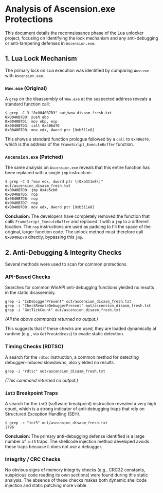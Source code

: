 # Analysis of Ascension.exe Protections

This document details the reconnaissance phase of the Lua unlocker project, focusing on identifying the lock mechanism and any anti-debugging or anti-tampering defenses in `Ascension.exe`.

## 1. Lua Lock Mechanism

The primary lock on Lua execution was identified by comparing `Wow.exe` with `Ascension.exe`.

### `Wow.exe` (Original)

A `grep` on the disassembly of `Wow.exe` at the suspected address reveals a standard function call:

```
$ grep -C 3 "0x0040B7D3" out/wow_disasm_fresh.txt
0x0040B7D0: push ebp
0x0040B7D1: mov ebp, esp
0x0040B7D3: call 0x406d70
0x0040B7D8: mov edx, dword ptr [0xb311e8]
```

This shows a standard function prologue followed by a `call` to `0x406d70`, which is the address of the `FrameScript_ExecuteBuffer` function.

### `Ascension.exe` (Patched)

The same analysis on `Ascension.exe` reveals that this entire function has been replaced with a single `jmp` instruction:

```
$ grep -C 3 "mov edx, dword ptr \[0xb311e8\]" out/ascension_disasm_fresh.txt
0x0040B7D0: jmp 0x4e5cb0
0x0040B7D5: nop 
0x0040B7D6: nop 
0x0040B7D7: nop 
0x0040B7D8: mov edx, dword ptr [0xb311e8]
```

**Conclusion:** The developers have completely removed the function that calls `FrameScript_ExecuteBuffer` and replaced it with a `jmp` to a different location. The `nop` instructions are used as padding to fill the space of the original, larger function code. The unlock method must therefore call `0x00406D70` directly, bypassing this `jmp`.

## 2. Anti-Debugging & Integrity Checks

Several methods were used to scan for common protections.

### API-Based Checks

Searches for common WinAPI anti-debugging functions yielded no results in the static disassembly.

```
grep -i "IsDebuggerPresent" out/ascension_disasm_fresh.txt
grep -i "CheckRemoteDebuggerPresent" out/ascension_disasm_fresh.txt
grep -i "GetTickCount" out/ascension_disasm_fresh.txt
```
*(All the above commands returned no output.)*

This suggests that if these checks are used, they are loaded dynamically at runtime (e.g., via `GetProcAddress`) to evade static detection.

### Timing Checks (RDTSC)

A search for the `rdtsc` instruction, a common method for detecting debugger-induced slowdowns, also yielded no results.

```
grep -i "rdtsc" out/ascension_disasm_fresh.txt
```
*(This command returned no output.)*

### `int3` Breakpoint Traps

A search for the `int3` (software breakpoint) instruction revealed a very high count, which is a strong indicator of anti-debugging traps that rely on Structured Exception Handling (SEH).

```
$ grep -c "int3" out/ascension_disasm_fresh.txt
1796
```

**Conclusion:** The primary anti-debugging defense identified is a large number of `int3` traps. The shellcode injection method developed avoids these traps because it does not use a debugger.

### Integrity / CRC Checks

No obvious signs of memory integrity checks (e.g., CRC32 constants, suspicious code reading its own sections) were found during this static analysis. The absence of these checks makes both dynamic shellcode injection and static patching more viable.

